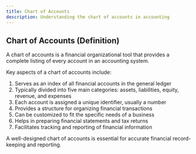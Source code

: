 ```yaml
---
title: Chart of Accounts
description: Understanding the chart of accounts in accounting
---
```

## Chart of Accounts (Definition)
A chart of accounts is a financial organizational tool that provides a complete listing of every account in an accounting system.

Key aspects of a chart of accounts include:
1. Serves as an index of all financial accounts in the general ledger
2. Typically divided into five main categories: assets, liabilities, equity, revenue, and expenses
3. Each account is assigned a unique identifier, usually a number
4. Provides a structure for organizing financial transactions
5. Can be customized to fit the specific needs of a business
6. Helps in preparing financial statements and tax returns
7. Facilitates tracking and reporting of financial information

A well-designed chart of accounts is essential for accurate financial record-keeping and reporting.